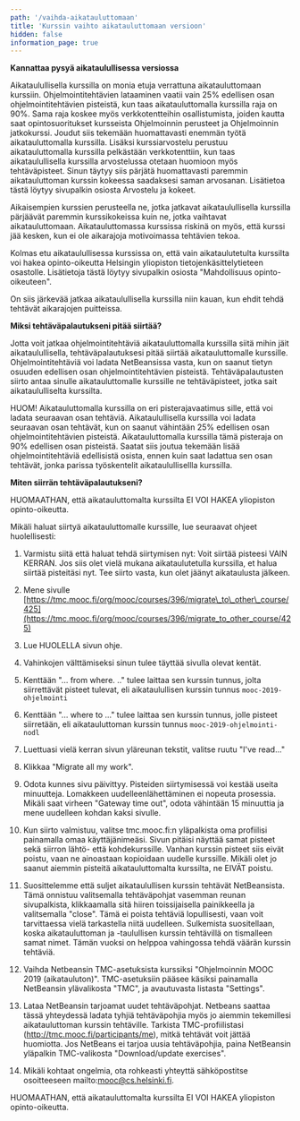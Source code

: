 ```yaml
---
path: '/vaihda-aikatauluttomaan'
title: 'Kurssin vaihto aikatauluttomaan versioon'
hidden: false
information_page: true
---
```


**Kannattaa pysyä aikataulullisessa versiossa**

Aikataulullisella kurssilla on monia etuja verrattuna aikatauluttomaan kurssiin. Ohjelmointitehtävien lataaminen vaatii vain 25% edellisen osan ohjelmointitehtävien pisteistä, kun taas aikatauluttomalla kurssilla raja on 90%. Sama raja koskee myös verkkotentteihin osallistumista, joiden kautta saat opintosuoritukset kursseista Ohjelmoinnin perusteet ja Ohjelmoinnin jatkokurssi. Joudut siis tekemään huomattavasti enemmän työtä aikatauluttomalla kurssilla. Lisäksi kurssiarvostelu perustuu aikatauluttomalla kurssilla pelkästään verkkotenttiin, kun taas aikataulullisella kurssilla arvostelussa otetaan huomioon myös tehtäväpisteet. Sinun täytyy siis pärjätä huomattavasti paremmin aikatauluttoman kurssin kokeessa saadaksesi saman arvosanan. Lisätietoa tästä löytyy sivupalkin osiosta Arvostelu ja kokeet.

Aikaisempien kurssien perusteella ne, jotka jatkavat aikataulullisella kurssilla pärjäävät paremmin kurssikokeissa kuin ne, jotka vaihtavat aikatauluttomaan. Aikatauluttomassa kurssissa riskinä on myös, että kurssi jää kesken, kun ei ole aikarajoja motivoimassa tehtävien tekoa.

Kolmas etu aikataulullisessa kurssissa on, että vain aikataulutetulta kurssilta voi hakea opinto-oikeutta Helsingin yliopiston tietojenkäsittelytieteen osastolle. Lisätietoja tästä löytyy sivupalkin osiosta "Mahdollisuus opinto-oikeuteen".

On siis järkevää jatkaa aikataulullisella kurssilla niin kauan, kun ehdit tehdä tehtävät aikarajojen puitteissa.

**Miksi tehtäväpalautukseni pitää siirtää?**

Jotta voit jatkaa ohjelmointitehtäviä aikatauluttomalla kurssilla siitä mihin jäit aikataulullisella, tehtäväpalautuksesi pitää siirtää aikatauluttomalle kurssille. Ohjelmointitehtäviä voi ladata NetBeansissa vasta, kun on saanut tietyn osuuden edellisen osan ohjelmointitehtävien pisteistä. Tehtäväpalautusten siirto antaa sinulle aikatauluttomalle kurssille ne tehtäväpisteet, jotka sait aikataululliselta kurssilta.

HUOM! Aikatauluttomalla kurssilla on eri pisterajavaatimus sille, että voi ladata seuraavan osan tehtäviä. Aikataulullisella kurssilla voi ladata seuraavan osan tehtävät, kun on saanut vähintään 25% edellisen osan ohjelmointitehtävien pisteistä. Aikatauluttomalla kurssilla tämä pisteraja on 90% edellisen osan pisteistä. Saatat siis joutua tekemään lisää ohjelmointitehtäviä edellisistä osista, ennen kuin saat ladattua sen osan tehtävät, jonka parissa työskentelit aikataulullisellla kurssilla.

**Miten siirrän tehtäväpalautukseni?**

<notice>HUOMAATHAN, että aikatauluttomalta kurssilta EI VOI HAKEA yliopiston opinto-oikeutta.</notice>

Mikäli haluat siirtyä aikatauluttomalle kurssille, lue seuraavat ohjeet huolellisesti:

1) Varmistu siitä että haluat tehdä siirtymisen nyt: Voit siirtää pisteesi VAIN KERRAN. Jos siis olet vielä mukana aikataulutetulla kurssilla, et halua siirtää pisteitäsi nyt. Tee siirto vasta, kun olet jäänyt aikataulusta jälkeen.

2) Mene sivulle [https://tmc.mooc.fi/org/mooc/courses/396/migrate\_to\_other\_course/425](https://tmc.mooc.fi/org/mooc/courses/396/migrate_to_other_course/425)

3) Lue HUOLELLA sivun ohje.

4) Vahinkojen välttämiseksi sinun tulee täyttää sivulla olevat kentät.

5) Kenttään "... from where. .." tulee laittaa sen kurssin tunnus, jolta siirrettävät pisteet tulevat, eli aikataulullisen kurssin tunnus ```mooc-2019-ohjelmointi```

6) Kenttään "... where to ..." tulee laittaa sen kurssin tunnus, jolle pisteet siirretään, eli aikatauluttoman kurssin tunnus ```mooc-2019-ohjelmointi-nodl```

7) Luettuasi vielä kerran sivun yläreunan tekstit, valitse ruutu "I've read..."

8) Klikkaa "Migrate all my work".

9) Odota kunnes sivu päivittyy. Pisteiden siirtymisessä voi kestää useita minuutteja. Lomakkeen uudelleenlähettäminen ei nopeuta prosessia. Mikäli saat virheen "Gateway time out", odota vähintään 15 minuuttia ja mene uudelleen kohdan kaksi sivulle.

10) Kun siirto valmistuu, valitse tmc.mooc.fi:n yläpalkista oma profiilisi painamalla omaa käyttäjänimeäsi. Sivun pitäisi näyttää samat pisteet sekä siirron lähtö- että kohdekurssille. Vanhan kurssin pisteet siis eivät poistu, vaan ne ainoastaan kopioidaan uudelle kurssille. Mikäli olet jo saanut aiemmin pisteitä aikatauluttomalta kurssilta, ne EIVÄT poistu.

11) Suosittelemme että suljet aikataulullisen kurssin tehtävät NetBeansista. Tämä onnistuu valitsemalla tehtäväpohjat vasemman reunan sivupalkista, klikkaamalla sitä hiiren toissijaisella painikkeella ja valitsemalla "close". Tämä ei poista tehtäviä lopullisesti, vaan voit tarvittaessa vielä tarkastella niitä uudelleen. Sulkemista suositellaan, koska aikatauluttoman ja -taulullisen kurssin tehtävillä on tismalleen samat nimet. Tämän vuoksi on helppoa vahingossa tehdä väärän kurssin tehtäviä.

12) Vaihda Netbeansin TMC-asetuksista kurssiksi "Ohjelmoinnin MOOC 2019 (aikatauluton)". TMC-asetuksiin pääsee käsiksi painamalla NetBeansin ylävalikosta "TMC", ja avautuvasta listasta "Settings".

13) Lataa NetBeansin tarjoamat uudet tehtäväpohjat. Netbeans saattaa tässä yhteydessä ladata tyhjiä tehtäväpohjia myös jo aiemmin tekemillesi aikatauluttoman kurssin tehtäville. Tarkista TMC-profiilistasi (http://tmc.mooc.fi/participants/me), mitkä tehtävät voit jättää huomiotta. Jos NetBeans ei tarjoa uusia tehtäväpohjia, paina NetBeansin yläpalkin TMC-valikosta "Download/update exercises".

14) Mikäli kohtaat ongelmia, ota rohkeasti yhteyttä sähköpostitse osoitteeseen mailto:mooc@cs.helsinki.fi.

<notice>HUOMAATHAN, että aikatauluttomalta kurssilta EI VOI HAKEA yliopiston opinto-oikeutta.</notice>
